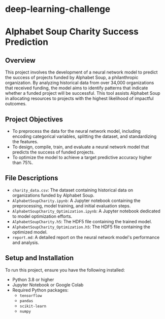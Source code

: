 # deep-learning-challenge
# Alphabet Soup Charity Success Prediction

## Overview

This project involves the development of a neural network model to predict the success of projects funded by Alphabet Soup, a philanthropic organization. By analyzing historical data from over 34,000 organizations that received funding, the model aims to identify patterns that indicate whether a funded project will be successful. This tool assists Alphabet Soup in allocating resources to projects with the highest likelihood of impactful outcomes.

## Project Objectives

- To preprocess the data for the neural network model, including encoding categorical variables, splitting the dataset, and standardizing the features.
- To design, compile, train, and evaluate a neural network model that predicts the success of funded projects.
- To optimize the model to achieve a target predictive accuracy higher than 75%.

## File Descriptions

- `charity_data.csv`: The dataset containing historical data on organizations funded by Alphabet Soup.
- `AlphabetSoupCharity.ipynb`: A Jupyter notebook containing the preprocessing, model training, and initial evaluation steps.
- `AlphabetSoupCharity_Optimization.ipynb`: A Jupyter notebook dedicated to model optimization efforts.
- `AlphabetSoupCharity.h5`: The HDF5 file containing the trained model.
- `AlphabetSoupCharity_Optimization.h5`: The HDF5 file containing the optimized model.
- `report.md`: A detailed report on the neural network model's performance and analysis.

## Setup and Installation

To run this project, ensure you have the following installed:

- Python 3.8 or higher
- Jupyter Notebook or Google Colab
- Required Python packages:
  - `tensorflow`
  - `pandas`
  - `scikit-learn`
  - `numpy`
